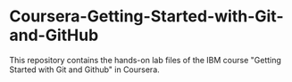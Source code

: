 # Coursera-Getting-Started-with-Git-and-GitHub
This repository contains the hands-on lab files of the IBM course "Getting Started with Git and Github" in Coursera.
